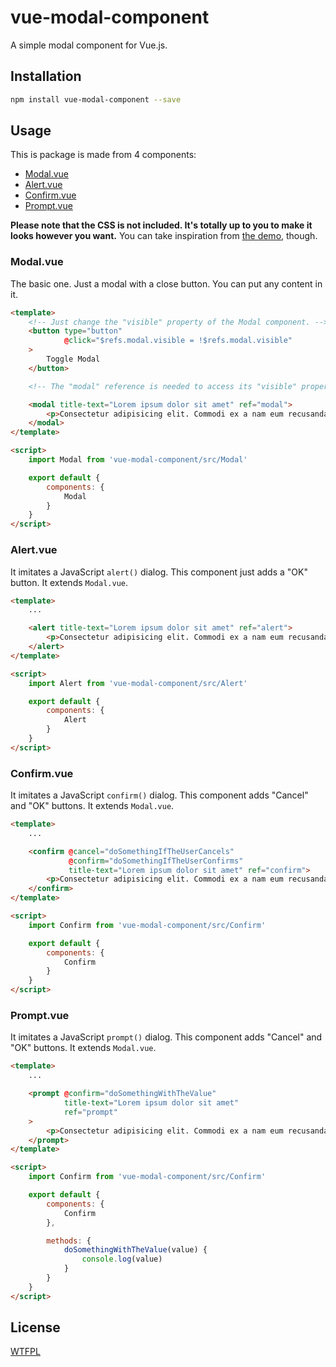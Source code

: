 # vue-modal-component

A simple modal component for Vue.js.

## Installation

```bash
npm install vue-modal-component --save
```

## Usage

This is package is made from 4 components:

- [Modal.vue](https://github.com/benjamincrozat/vue-modal-component/tree/develop#modalvue)
- [Alert.vue](https://github.com/benjamincrozat/vue-modal-component/tree/develop#alertvue)
- [Confirm.vue](https://github.com/benjamincrozat/vue-modal-component/tree/develop#confirmvue)
- [Prompt.vue](https://github.com/benjamincrozat/vue-modal-component/tree/develop#promptvue)

**Please note that the CSS is not included. It's totally up to you to make it looks however you want.** You can take inspiration from [the demo](index.html), though.

### Modal.vue

The basic one. Just a modal with a close button. You can put any content in it.

```html
<template>
    <!-- Just change the "visible" property of the Modal component. -->
    <button type="button"
            @click="$refs.modal.visible = !$refs.modal.visible"
    >
        Toggle Modal
    </button>

    <!-- The "modal" reference is needed to access its "visible" property. -->

    <modal title-text="Lorem ipsum dolor sit amet" ref="modal">
        <p>Consectetur adipisicing elit. Commodi ex a nam eum recusandae quod fugit velit doloribus fuga, porro consequuntur saepe aliquam nesciunt ipsa accusamus necessitatibus, adipisci suscipit debitis.</p>
    </modal>
</template>

<script>
    import Modal from 'vue-modal-component/src/Modal'

    export default {
        components: {
            Modal
        }
    }
</script>
```

### Alert.vue

It imitates a JavaScript `alert()` dialog. This component just adds a "OK" button. It extends `Modal.vue`.

```html
<template>
    ...

    <alert title-text="Lorem ipsum dolor sit amet" ref="alert">
        <p>Consectetur adipisicing elit. Commodi ex a nam eum recusandae quod fugit velit doloribus fuga, porro consequuntur saepe aliquam nesciunt ipsa accusamus necessitatibus, adipisci suscipit debitis.</p>
    </alert>
</template>

<script>
    import Alert from 'vue-modal-component/src/Alert'

    export default {
        components: {
            Alert
        }
    }
</script>
```

### Confirm.vue

It imitates a JavaScript `confirm()` dialog. This component adds "Cancel" and "OK" buttons. It extends `Modal.vue`.

```html
<template>
    ...

    <confirm @cancel="doSomethingIfTheUserCancels"
             @confirm="doSomethingIfTheUserConfirms"
             title-text="Lorem ipsum dolor sit amet" ref="confirm">
        <p>Consectetur adipisicing elit. Commodi ex a nam eum recusandae quod fugit velit doloribus fuga, porro consequuntur saepe aliquam nesciunt ipsa accusamus necessitatibus, adipisci suscipit debitis.</p>
    </confirm>
</template>

<script>
    import Confirm from 'vue-modal-component/src/Confirm'

    export default {
        components: {
            Confirm
        }
    }
</script>
```

### Prompt.vue

It imitates a JavaScript `prompt()` dialog. This component adds "Cancel" and "OK" buttons. It extends `Modal.vue`.

```html
<template>
    ...

    <prompt @confirm="doSomethingWithTheValue"
            title-text="Lorem ipsum dolor sit amet"
            ref="prompt"
    >
        <p>Consectetur adipisicing elit. Commodi ex a nam eum recusandae quod fugit velit doloribus fuga, porro consequuntur saepe aliquam nesciunt ipsa accusamus necessitatibus, adipisci suscipit debitis.</p>
    </prompt>
</template>

<script>
    import Confirm from 'vue-modal-component/src/Confirm'

    export default {
        components: {
            Confirm
        },

        methods: {
            doSomethingWithTheValue(value) {
                console.log(value)
            }
        }
    }
</script>
```

## License

[WTFPL](http://www.wtfpl.net/txt/copying/)

